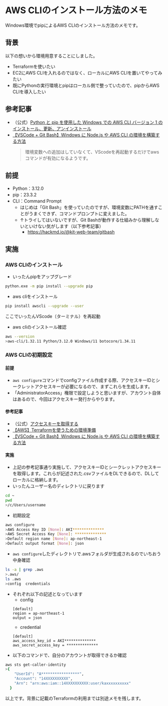 # AWS CLIのインストール方法のメモ
Windows環境でpipによるAWS CLIのインストール方法のメモです。
## 背景
以下の想いから環境用意することにしました。
* Terraformを使いたい
* EC2にAWS CLIを入れるのではなく、ローカルにAWS CLIを置いてやってみたい
* 既にPythonの実行環境とpipはローカル側で整っていたので、pipからAWS CLIを導入したい
## 参考記事
* （公式）[Python と pip を使用した Windows での AWS CLI バージョン 1 のインストール、更新、アンインストール](https://docs.aws.amazon.com/ja_jp/cli/v1/userguide/install-windows.html#awscli-install-windows-pip)
* [【VSCode + Git Bash】Windows に Node.js や AWS CLI の環境を構築する方法](https://blog.css-net.co.jp/entry/dev-environment-windows#2-3-1-AWS-CLI-%E3%82%A4%E3%83%B3%E3%82%B9%E3%83%88%E3%83%BC%E3%83%AB)
  >環境変数への追加はしていなくて、VScodeを再起動するだけでawsコマンドが有効になるようです。

## 前提
* Python：3.12.0
* pip：23.3.2
* CLI：Command Prompt
  * はじめは「Git Bash」を使っていたのですが、環境変数にPATHを通すことがうまくできず、コマンドプロンプトに変えました。
  * ↑トライしてはいないですが、Git Bashが動作する仕組みから理解しないといけない気がします（以下参考記事）
    * https://hackmd.io/@kit-web-team/gitbash



## 実施
### AWS CLIのインストール
* いったんpipをアップグレード
```bash
python.exe -m pip install --upgrade pip
```
* aws cliをインストール
```bash
pip install awscli --upgrade --user
```
ここでいったんVScode（ターミナル）を再起動

* aws cliのインストール確認
```bash
aws --version
>aws-cli/1.32.11 Python/3.12.0 Windows/11 botocore/1.34.11
```

### AWS CLIの初期設定
#### 前提
* `aws configure`コマンドでconfigファイル作成する際、アクセスキーIDとシークレットアクセスキーが必要になるので、まずこれらを生成します。
* 「AdministratorAccess」権限で設定しようと思いますが、アカウント自体はあるので、今回はアクセスキー発行からやります。
#### 参考記事
* （公式）[アクセスキーを取得する](https://docs.aws.amazon.com/ja_jp/cli/latest/userguide/cli-authentication-user.html#cli-authentication-user-get)
* [【AWS】Terraformを使うための環境準備](https://cloud5.jp/saitou-terraform-start/)
* [【VSCode + Git Bash】Windows に Node.js や AWS CLI の環境を構築する方法](https://blog.css-net.co.jp/entry/dev-environment-windows#2-3-1-AWS-CLI-%E3%82%A4%E3%83%B3%E3%82%B9%E3%83%88%E3%83%BC%E3%83%AB)

#### 実施
* 上記の参考記事通り実施して、アクセスキーIDとシークレットアクセスキーを取得します。これらが記述された.csvファイルをDLできるので、DLしてローカルに格納します。
* いったんユーザー名のディレクトリに戻ります
```bash
cd ~
pwd
>/c/Users/username
```
* 初期設定
```bash
aws configure
>AWS Access Key ID [None]: AKI**************
>AWS Secret Access Key [None]: **************
>Default region name [None]: ap-northeast-1
>Default output format [None]: json
```
* `aws configure`したディレクトリで.awsフォルダが生成されるのでいちおう中身確認
```bash
ls -a | grep .aws
>.aws/
ls .aws
>config  credentials
```
* それぞれ以下の記述となっています
  * config
  ```sh:config
  [default]
  region = ap-northeast-1
  output = json
  ```
  * credential
  ```sh:credential
  [default]
  aws_access_key_id = AKI**************
  aws_secret_access_key = **************
  ```
* 以下のコマンドで、自分のアカウントが取得できるか確認
```bash
aws sts get-caller-identity
>{
    "UserId": "A*****************",
    "Account": "14XXXXXXXXXX",
    "Arn": "arn:aws:iam::14XXXXXXXXXX:user/kaxxxxxxxxxx"
  }
```


以上です。背景に記載のTerraformの利用までは別途メモを残します。

